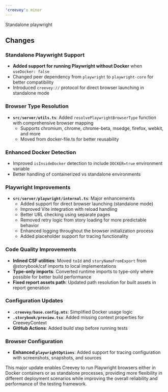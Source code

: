```yaml
---
'creevey': minor
---
```


Standalone playwright

## Changes

### Standalone Playwright Support

- **Added support for running Playwright without Docker** when `useDocker: false`
- Changed peer dependency from `playwright` to `playwright-core` for better compatibility
- Introduced `creevey://` protocol for direct browser launching in standalone mode

### Browser Type Resolution

- **`src/server/utils.ts`**: Added `resolvePlaywrightBrowserType` function with comprehensive browser mapping
  - Supports chromium, chrome, chrome-beta, msedge, firefox, webkit, and more
  - Moved from docker-file.ts for better reusability

### Enhanced Docker Detection

- Improved `isInsideDocker` detection to include `DOCKER=true` environment variable
- Better handling of containerized vs standalone environments

### Playwright Improvements

- **`src/server/playwright/internal.ts`**: Major enhancements
  - Added support for direct browser launching (standalone mode)
  - Improved Vite integration with reload handling
  - Better URL checking using separate pages
  - Removed retry logic from story loading for more predictable behavior
  - Enhanced logging throughout the browser initialization process
  - Added placeholder support for tracing functionality

### Code Quality Improvements

- **Inlined CSF utilities**: Moved `toId` and `storyNameFromExport` from @storybook/csf imports to local implementations
- **Type-only imports**: Converted runtime imports to type-only where possible for better build performance
- **Fixed report assets path**: Updated path resolution for built assets in report generation

### Configuration Updates

- **`.creevey/base.config.mts`**: Simplified Docker usage logic
- **`.storybook/preview.tsx`**: Added missing context properties for CreeveyContext
- **GitHub Actions**: Added build step before running tests

### Browser Configuration

- **Enhanced `playwrightOptions`**: Added support for tracing configuration with screenshots, snapshots, and sources

This major update enables Creevey to run Playwright browsers either in Docker containers or as standalone processes, providing more flexibility in different deployment scenarios while improving the overall reliability and performance of the testing framework.
